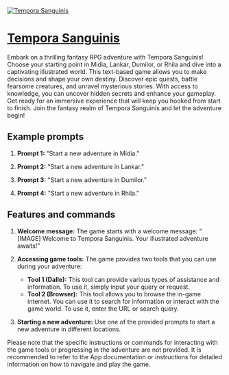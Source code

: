 [![Tempora Sanguinis](https://files.oaiusercontent.com/file-j0RH2hbc6CaRzn5jxvtQay06?se=2123-10-16T21%3A13%3A09Z&sp=r&sv=2021-08-06&sr=b&rscc=max-age%3D31536000%2C%20immutable&rscd=attachment%3B%20filename%3Dlogo%2520TEMPORA%2520SANGUINIS.ai%2520%25282%2529.png&sig=%2B0qlx0WklSGLuq8uWGIUCjPmAXXdEiae6cxBuL6oWLg%3D)](https://chat.openai.com/g/g-afAh4akeF-tempora-sanguinis)

# [Tempora Sanguinis](https://chat.openai.com/g/g-afAh4akeF-tempora-sanguinis)

Embark on a thrilling fantasy RPG adventure with Tempora Sanguinis! Choose your starting point in Midia, Lankar, Dumilor, or Rhila and dive into a captivating illustrated world. This text-based game allows you to make decisions and shape your own destiny. Discover epic quests, battle fearsome creatures, and unravel mysterious stories. With access to knowledge, you can uncover hidden secrets and enhance your gameplay. Get ready for an immersive experience that will keep you hooked from start to finish. Join the fantasy realm of Tempora Sanguinis and let the adventure begin!

## Example prompts

1. **Prompt 1:** "Start a new adventure in Midia."

2. **Prompt 2:** "Start a new adventure in Lankar."

3. **Prompt 3:** "Start a new adventure in Dumilor."

4. **Prompt 4:** "Start a new adventure in Rhila."

## Features and commands

1. **Welcome message:** The game starts with a welcome message: "[IMAGE] Welcome to Tempora Sanguinis. Your illustrated adventure awaits!"

2. **Accessing game tools:** The game provides two tools that you can use during your adventure:
   - **Tool 1 (Dalle):** This tool can provide various types of assistance and information. To use it, simply input your query or request.
   - **Tool 2 (Browser):** This tool allows you to browse the in-game internet. You can use it to search for information or interact with the game world. To use it, enter the URL or search query.

3. **Starting a new adventure:** Use one of the provided prompts to start a new adventure in different locations.

Please note that the specific instructions or commands for interacting with the game tools or progressing in the adventure are not provided. It is recommended to refer to the App documentation or instructions for detailed information on how to navigate and play the game.